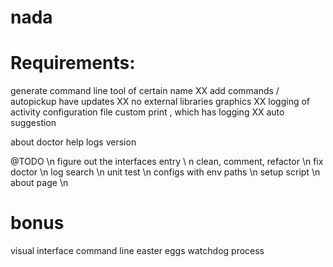 nada
=========


Requirements:
===========================================
generate command line tool of certain name
XX add commands / autopickup
have updates
XX no external libraries
graphics
XX logging of activity
configuration file
custom print , which has logging
XX auto suggestion

about
doctor
help
logs
version



@TODO \n
figure out the interfaces entry \ n
clean, comment, refactor \n
fix doctor \n
log search \n
unit test \n
configs with env paths \n
setup script \n
about page \n



bonus
===================================
visual interface command line
easter eggs
watchdog process



